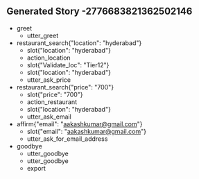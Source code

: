## Generated Story -2776683821362502146
* greet
    - utter_greet
* restaurant_search{"location": "hyderabad"}
    - slot{"location": "hyderabad"}
    - action_location
    - slot{"Validate_loc": "Tier12"}
    - slot{"location": "hyderabad"}
    - utter_ask_price
* restaurant_search{"price": "700"}
    - slot{"price": "700"}
    - action_restaurant
    - slot{"location": "hyderabad"}
    - utter_ask_email
* affirm{"email": "aakashkumar@gmail.com"}
    - slot{"email": "aakashkumar@gmail.com"}
    - utter_ask_for_email_address
* goodbye
    - utter_goodbye
    - utter_goodbye
    - export

